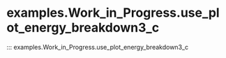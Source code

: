 # examples.Work_in_Progress.use_plot_energy_breakdown3_c

::: examples.Work_in_Progress.use_plot_energy_breakdown3_c
